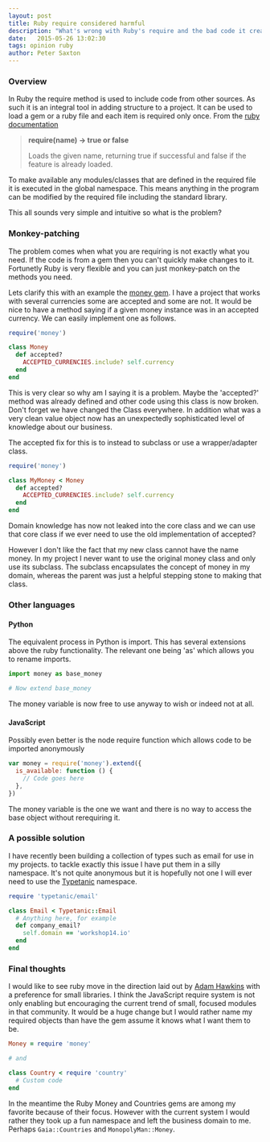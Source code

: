 ```yaml
---
layout: post
title: Ruby require considered harmful
description: "What's wrong with Ruby's require and the bad code it creates"
date:   2015-05-26 13:02:30
tags: opinion ruby
author: Peter Saxton
---
```


### Overview

In Ruby the require method is used to include code from other sources. As such it is an integral tool in adding structure to a project. It can be used to load a gem or a ruby file and each item is required only once. From the [ruby documentation](http://ruby-doc.org/core-2.2.2/Kernel.html#method-i-require)

> **require(name) → true or false**
>
> Loads the given name, returning true if successful and false if the feature is already loaded.

To make available any modules/classes that are defined in the required file it is executed in the global namespace. This means anything in the program can be modified by the required file including the standard library.

This all sounds very simple and intuitive so what is the problem?

### Monkey-patching

The problem comes when what you are requiring is not exactly what you need. If the code is from a gem then you can't quickly make changes to it. Fortunetly Ruby is very flexible and you can just monkey-patch on the methods you need.

Lets clarify this with an example the [money gem](https://github.com/RubyMoney/money). I have a project that works with several currencies some are accepted and some are not. It would be nice to have a method saying if a given money instance was in an accepted currency. We can easily implement one as follows.

~~~rb
require('money')

class Money
  def accepted?
    ACCEPTED_CURRENCIES.include? self.currency
  end
end
~~~

This is very clear so why am I saying it is a problem. Maybe the 'accepted?' method was already defined and other code using this class is now broken. Don't forget we have changed the Class everywhere. In addition what was a very clean value object now has an unexpectedly sophisticated level of knowledge about our business.

The accepted fix for this is to instead to subclass or use a wrapper/adapter class.

~~~rb
require('money')

class MyMoney < Money
  def accepted?
    ACCEPTED_CURRENCIES.include? self.currency
  end
end
~~~

Domain knowledge has now not leaked into the core class and we can use that core class if we ever need to use the old implementation of accepted?

However I don't like the fact that my new class cannot have the name money. In my project I never want to use the original money class and only use its subclass. The subclass encapsulates the concept of money in my domain, whereas the parent was just a helpful stepping stone to making that class.

### Other languages

#### Python

The equivalent process in Python is import. This has several extensions above the ruby functionality. The relevant one being 'as' which allows you to rename imports.

~~~py
import money as base_money

# Now extend base_money
~~~

The money variable is now free to use anyway to wish or indeed not at all.

#### JavaScript

Possibly even better is the node require function which allows code to be imported anonymously

~~~js
var money = require('money').extend({
  is_available: function () {
    // Code goes here
  },
})
~~~

The money variable is the one we want and there is no way to access the base object without rerequiring it.

### A possible solution

I have recently been building a collection of types such as email for use in my projects. to tackle exactly this issue I have put them in a silly namespace. It's not quite anonymous but it is hopefully not one I will ever need to use the [Typetanic]() namespace.

~~~rb
require 'typetanic/email'

class Email < Typetanic::Email
  # Anything here, for example
  def company_email?
    self.domain == 'workshop14.io'
  end
end
~~~

### Final thoughts

I would like to see ruby move in the direction laid out by [Adam Hawkins](http://hawkins.io/2015/05/the-ruby-community-the-next-version/) with a preference for small libraries. I think the JavaScript require system is not only enabling but encouraging the current trend of small, focused modules in that community.
It would be a huge change but I would rather name my required objects than have the gem assume it knows what I want them to be.

~~~rb
Money = require 'money'

# and

class Country < require 'country'
  # Custom code
end
~~~

In the meantime the Ruby Money and Countries gems are among my favorite because of their focus. However with the current system I would rather they took up a fun namespace and left the business domain to me.
Perhaps `Gaia::Countries` and `MonopolyMan::Money`.
